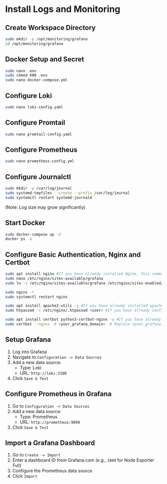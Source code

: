 # Install Logs and Monitoring

## Create Workspace Directory
```sh
sudo mkdir -p /opt/monitoring/grafana
cd /opt/monitoring/grafana
```

## Docker Setup and Secret
```sh
sudo nano .env
sudo chmod 600 .env
sudo nano docker-compose.yml
```

## Configure Loki
```sh
sudo nano loki-config.yaml
```

## Configure Promtail
```sh
sudo nano promtail-config.yaml
```

## Configure Prometheus
```sh
sudo nano prometheus-config.yml
```

## Configure Journalctl
```sh
sudo mkdir -p /var/log/journal
sudo systemd-tmpfiles --create --prefix /var/log/journal
sudo systemctl restart systemd-journald
```
(Note: Log size may grow significantly)

## Start Docker
```sh
sudo docker-compose up -d
docker ps -a
```

## Configure Basic Authentication, Nginx and Certbot
```sh
sudo apt install nginx #If you have already installed Nginx, this command is not necessary.
sudo nano /etc/nginx/sites-available/grafana
sudo ln -s /etc/nginx/sites-available/grafana /etc/nginx/sites-enabled/

sudo nginx -t
sudo systemctl restart nginx

sudo apt install apache2-utils -y #If you have already installed apache2-utils, this command is not necessary.
sudo htpasswd -c /etc/nginx/.htpasswd <user> #If you have already configured htpasswd, this command is not necessary.

sudo apt install certbot python3-certbot-nginx -y #If you have already installed certbot python3-certbot-nginx, this command is not necessary.
sudo certbot --nginx -d <your_grafana_domain>  # Replace <your_grafana_domain> with the domain where Grafana will be accessible
```

## Setup Grafana
1. Log into Grafana
2. Navigate to `Configuration -> Data Sources`
3. Add a new data source:
   - Type: Loki
   - URL: `http://loki:3100`
4. Click `Save & Test`

## Configure Prometheus in Grafana
1. Go to `Configuration -> Data Sources`
2. Add a new data source:
   - Type: Prometheus
   - URL: `http://prometheus:9090`
3. Click `Save & Test`

## Import a Grafana Dashboard
1. Go to `Create -> Import`
2. Enter a dashboard ID from Grafana.com (e.g., `1860` for Node Exporter Full)
3. Configure the Prometheus data source
4. Click `Import`
